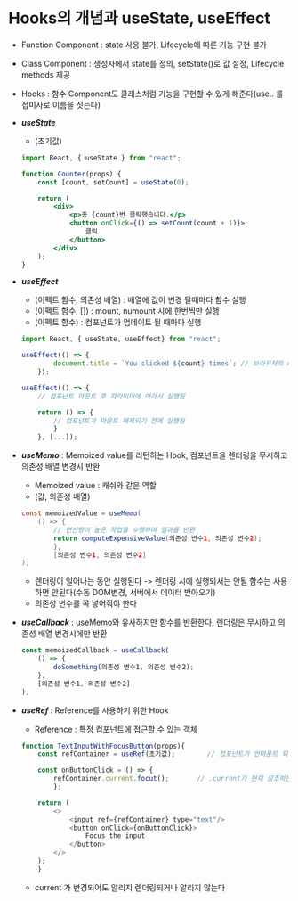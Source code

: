 # Hooks의 개념과 useState, useEffect

- Function Component : state 사용 불가, Lifecycle에 따른 기능 구현 불가
- Class Component : 생성자에서 state를 정의, setState()로 값 설정, Lifecycle methods 제공
- Hooks : 함수 Component도 클래스처럼 기능을 구현할 수 있게 해준다(use.. 를 접미사로 이름을 짓는다)

- ***useState***
    - (초기값) 
    ```jsx
    import React, { useState } from "react";

    function Counter(props) {
        const [count, setCount] = useState(0);

        return (
            <div>
                <p>총 {count}번 클릭했습니다.</p>
                <button onClick={() => setCount(count + 1)}>
                    클릭
                </button>
            </div>
        );
    }
    ```
- ***useEffect***
    - (이펙트 함수, 의존성 배열) : 배열에 값이 변경 될때마다 함수 실행
    - (이펙트 함수, []) : mount, numount 시에 한번씩만 실행
    - (이펙트 함수) : 컴포넌트가 업데이트 될 때마다 실행
    ```jsx
    import React, { useState, useEffect} from "react";

    useEffect(() => {
            document.title = `You clicked ${count} times`; // 브라우저의 API를 사용해서 title을 업데이트
        });

    useEffect(() => {
        // 컴포넌트 마운트 후 파라미터에 따라서 실행됨

        return () => {
            // 컴포넌트가 마운트 해제되기 전에 실행됨
            }
        }, [...]);
    ```

- ***useMemo*** : Memoized value를 리턴하는 Hook, 컴포넌트을 렌더링을 무시하고 의존성 배열 변경시 반환
    - Memoized value : 캐쉬와 같은 역할
    - (값, 의존성 배열)
    ```java
    const memoizedValue = useMemo(
        () => {
            // 연산량이 높은 작업을 수행하여 결과를 반환
            return computeExpensiveValue(의존성 변수1, 의존성 변수2);
            },
            [의존성 변수1, 의존성 변수2]
    );
    ```
    - 렌더링이 일어나는 동안 실행된다 -> 렌더링 시에 실행되서는 안될 함수는 사용하면 안된다(수동 DOM변경, 서버에서 데이터 받아오기)
    - 의존성 변수를 꼭 넣어줘야 한다

- ***useCallback*** : useMemo와 유사하지만 함수를 반환한다, 렌더링은 무시하고 의존성 배열 변경시에만 반환
    ```js
    const memoizedCallback = useCallback(
        () => {
            doSomething(의존성 변수1, 의존성 변수2);
        },
        [의존성 변수1, 의존성 변수2]
    );
    ```
- ***useRef*** : Reference를 사용하기 위한 Hook
    - Reference : 특정 컴포넌트에 접근할 수 있는 객체
    ```js
    function TextInputWithFocusButton(props){
        const refContainer = useRef(초기값);        // 컴포넌트가 언마운트 되기 전까지 유지 된다

        const onButtonClick = () => {
            refContainer.current.focut();       // .current가 현재 참조하는 객체이다
            };

        return (
            <>
                <input ref={refContainer} type="text"/>
                <button onClick={onButtonClick}>
                    Focus the input
                </button>
            </>
        );
        }
    ```
    - current 가 변경되어도 알리지 렌더링되거나 알리지 않는다
